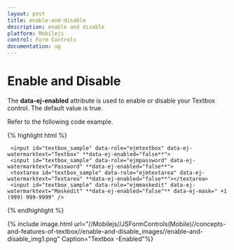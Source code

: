 ```yaml
---
layout: post
title: enable-and-disable
description: enable and disable
platform: Mobilejs
control: Form Controls
documentation: ug
---
```


# Enable and Disable

The **data-ej-enabled** attribute is used to enable or disable your Textbox control. The default value is true.

Refer to the following code example.

{% highlight html %}


     <input id="textbox_sample" data-role="ejmtextbox" data-ej-watermarktext="Textbox" **data-ej-enabled="false**">
     <input id="textbox_sample" data-role="ejmpassword" data-ej-watermarktext="Password" **data-ej-enabled="false**">
     <textarea id="textbox_sample" data-role="ejmtextarea" data-ej-watermarktext="Textarea" **data-ej-enabled="false**"></textarea>
     <input id="textbox_sample" data-role="ejmmaskedit" data-ej-watermarktext="Maskedit" **data-ej-enabled="false"** data-ej-mask=" +1 (999) 999-9999" />



{% endhighlight %}



{% include image.html url="//Mobilejs//JSFormControls(Mobile)//concepts-and-features-of-textbox//enable-and-disable_images//enable-and-disable_img1.png" Caption="Textbox -Enabled"%}

